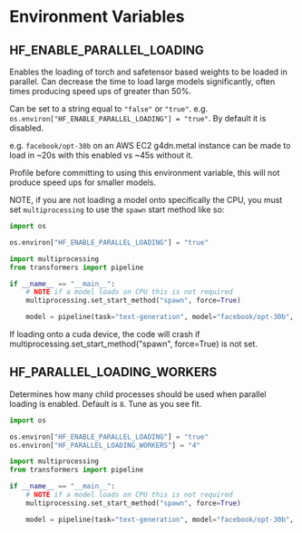 <!--Copyright 2020 The HuggingFace Team. All rights reserved.

Licensed under the Apache License, Version 2.0 (the "License"); you may not use this file except in compliance with
the License. You may obtain a copy of the License at

http://www.apache.org/licenses/LICENSE-2.0

Unless required by applicable law or agreed to in writing, software distributed under the License is distributed on
an "AS IS" BASIS, WITHOUT WARRANTIES OR CONDITIONS OF ANY KIND, either express or implied. See the License for the
specific language governing permissions and limitations under the License.

⚠️ Note that this file is in Markdown but contain specific syntax for our doc-builder (similar to MDX) that may not be
rendered properly in your Markdown viewer.

-->

# Environment Variables

## HF_ENABLE_PARALLEL_LOADING

Enables the loading of torch and safetensor based weights to be loaded in parallel. Can decrease the time to load large models significantly, often times producing speed ups of greater than 50%.

Can be set to a string equal to `"false"` or `"true"`. e.g. `os.environ["HF_ENABLE_PARALLEL_LOADING"] = "true"`. By default it is disabled.

e.g. `facebook/opt-30b` on an AWS EC2 g4dn.metal instance can be made to load in ~20s with this enabled vs ~45s without it.

Profile before committing to using this environment variable, this will not produce speed ups for smaller models.

NOTE, if you are not loading a model onto specifically the CPU, you must set `multiprocessing` to use the `spawn` start method like so:

```py
import os

os.environ["HF_ENABLE_PARALLEL_LOADING"] = "true"

import multiprocessing
from transformers import pipeline

if __name__ == "__main__":
    # NOTE if a model loads on CPU this is not required
    multiprocessing.set_start_method("spawn", force=True)

    model = pipeline(task="text-generation", model="facebook/opt-30b", device_map="auto")
```

If loading onto a cuda device, the code will crash if multiprocessing.set_start_method("spawn", force=True) is not set.

## HF_PARALLEL_LOADING_WORKERS

Determines how many child processes should be used when parallel loading is enabled. Default is `8`. Tune as you see fit.

```py
import os

os.environ["HF_ENABLE_PARALLEL_LOADING"] = "true"
os.environ["HF_PARALLEL_LOADING_WORKERS"] = "4"

import multiprocessing
from transformers import pipeline

if __name__ == "__main__":
    # NOTE if a model loads on CPU this is not required
    multiprocessing.set_start_method("spawn", force=True)

    model = pipeline(task="text-generation", model="facebook/opt-30b", device_map="auto")
```
